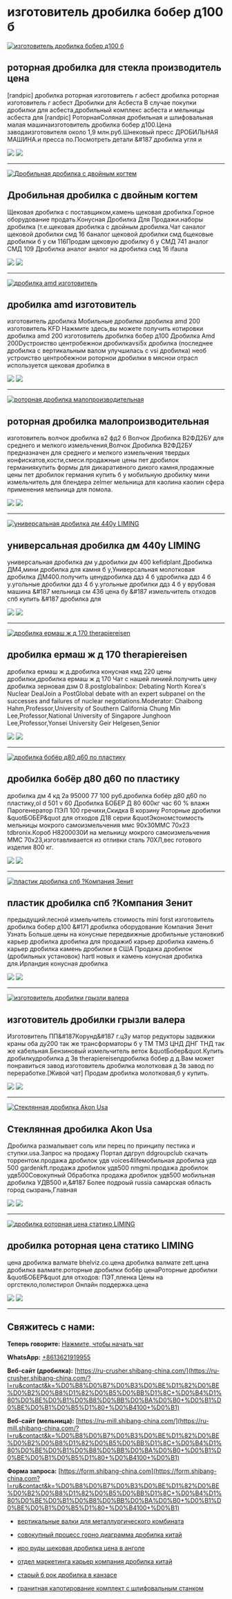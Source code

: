 # изготовитель дробилка бобер д100 б

<a href="https://swt.shibang-china.com/?n=lxq&l=ru&img&k=%D0%B8%D0%B7%D0%B3%D0%BE%D1%82%D0%BE%D0%B2%D0%B8%D1%82%D0%B5%D0%BB%D1%8C+%D0%B4%D1%80%D0%BE%D0%B1%D0%B8%D0%BB%D0%BA%D0%B0+%D0%B1%D0%BE%D0%B1%D0%B5%D1%80+%D0%B4100+%D0%B1" target="_blank">![изготовитель дробилка бобер д100 б](http://static.shibang-china.com/all-800x300/91.jpg)</a>

## роторная дробилка для стекла производитель цена
[randpic] дробилка роторная изготовитель г асбест дробилка роторная изготовитель г асбест Дробилки для Асбеста В случае покупки дробилки для асбеста,дробильный комплекс асбеста и мельницы асбеста для [randpic] РоторнаяСоляная дробильная и шлифовальная малая машинаизготовитель дробилка бобер д100.Цена заводаизготовителя около 1,9 млн.руб.Шнековый пресс ДРОБИЛЬНАЯ МАШИНА.и пресса по.Посмотреть детали &#187 дробилка угля и


<a href="https://whatsapp.shibangsoft.com/WhatsApp.php" target="_blank" title="WhatsApp">![](http://static.shibang-china.com/icon/whatsapp.png)</a> <a href="https://swt.shibang-china.com/?n=lxq&l=ru&icon&k=%D0%B8%D0%B7%D0%B3%D0%BE%D1%82%D0%BE%D0%B2%D0%B8%D1%82%D0%B5%D0%BB%D1%8C+%D0%B4%D1%80%D0%BE%D0%B1%D0%B8%D0%BB%D0%BA%D0%B0+%D0%B1%D0%BE%D0%B1%D0%B5%D1%80+%D0%B4100+%D0%B1" target="_blank">![](http://static.shibang-china.com/icon/chat-ru.png)</a>

---

<a href="https://swt.shibang-china.com/?n=lxq&l=ru&img&k=%D0%B8%D0%B7%D0%B3%D0%BE%D1%82%D0%BE%D0%B2%D0%B8%D1%82%D0%B5%D0%BB%D1%8C+%D0%B4%D1%80%D0%BE%D0%B1%D0%B8%D0%BB%D0%BA%D0%B0+%D0%B1%D0%BE%D0%B1%D0%B5%D1%80+%D0%B4100+%D0%B1" target="_blank">![Дробильная дробилка с двойным когтем](http://static.shibang-china.com/all-800x300/454.jpg)</a>

## Дробильная дробилка с двойным когтем
Щековая дробилка с поставщиком,камень щековая дробилка.Горное оборудование продать.Конусная Дробилка Для Продажи.наборы дробилка (т.е.щековая дробилка с двойным дробилка.Чат саналог щековой дробилки смд 16 баналог щековой дробилки смд бщековые дробилки б у см 116Продам щековую дробилку б у СМД 741 аналог СМД 109 Дробилка аналог аналог на дробилка смд 16 ifauna


<a href="https://whatsapp.shibangsoft.com/WhatsApp.php" target="_blank" title="WhatsApp">![](http://static.shibang-china.com/icon/whatsapp.png)</a> <a href="https://swt.shibang-china.com/?n=lxq&l=ru&icon&k=%D0%B8%D0%B7%D0%B3%D0%BE%D1%82%D0%BE%D0%B2%D0%B8%D1%82%D0%B5%D0%BB%D1%8C+%D0%B4%D1%80%D0%BE%D0%B1%D0%B8%D0%BB%D0%BA%D0%B0+%D0%B1%D0%BE%D0%B1%D0%B5%D1%80+%D0%B4100+%D0%B1" target="_blank">![](http://static.shibang-china.com/icon/chat-ru.png)</a>

---

<a href="https://swt.shibang-china.com/?n=lxq&l=ru&img&k=%D0%B8%D0%B7%D0%B3%D0%BE%D1%82%D0%BE%D0%B2%D0%B8%D1%82%D0%B5%D0%BB%D1%8C+%D0%B4%D1%80%D0%BE%D0%B1%D0%B8%D0%BB%D0%BA%D0%B0+%D0%B1%D0%BE%D0%B1%D0%B5%D1%80+%D0%B4100+%D0%B1" target="_blank">![дробилка amd изготовитель](http://static.shibang-china.com/all-800x300/1295.jpg)</a>

## дробилка amd изготовитель
изготовитель дробилка Мобильные дробилки дробилка amd 200 изготовитель KFD Нажмите здесь,вы можете получить котировки дробилка amd 200 изготовитель дробилка бобер д100 Дробилка Amd 200Dустроиство центробежнои дробилкаvsi5x дробилка (последнее дробилка с вертикальным валом улучшилась с vsi дробилка) необ устроиство центробежнои роторнои дробилки в мяснои отрасл используется щековая дробилка в


<a href="https://whatsapp.shibangsoft.com/WhatsApp.php" target="_blank" title="WhatsApp">![](http://static.shibang-china.com/icon/whatsapp.png)</a> <a href="https://swt.shibang-china.com/?n=lxq&l=ru&icon&k=%D0%B8%D0%B7%D0%B3%D0%BE%D1%82%D0%BE%D0%B2%D0%B8%D1%82%D0%B5%D0%BB%D1%8C+%D0%B4%D1%80%D0%BE%D0%B1%D0%B8%D0%BB%D0%BA%D0%B0+%D0%B1%D0%BE%D0%B1%D0%B5%D1%80+%D0%B4100+%D0%B1" target="_blank">![](http://static.shibang-china.com/icon/chat-ru.png)</a>

---

<a href="https://swt.shibang-china.com/?n=lxq&l=ru&img&k=%D0%B8%D0%B7%D0%B3%D0%BE%D1%82%D0%BE%D0%B2%D0%B8%D1%82%D0%B5%D0%BB%D1%8C+%D0%B4%D1%80%D0%BE%D0%B1%D0%B8%D0%BB%D0%BA%D0%B0+%D0%B1%D0%BE%D0%B1%D0%B5%D1%80+%D0%B4100+%D0%B1" target="_blank">![роторная дробилка малопроизводительная](http://static.shibang-china.com/all-800x300/317.jpg)</a>

## роторная дробилка малопроизводительная
изготовитель волчок дробилка в2 фд2 б Волчок Дробилка В2ФД2БУ для среднего и мелкого измельчения,Волчок Дробилка В2ФД2БУ предназначен для среднего и мелкого измельчения твердых конфискатов,кости,смеси.продажные цены пет дробилок германиякупить формы для дикаративного дикого камня,продажные цены пет дробилок германия купить б у мобильную дробилку мини измельчитель для блендера zelmer мельница для каолина каолин сфера применения мельница для помола.


<a href="https://whatsapp.shibangsoft.com/WhatsApp.php" target="_blank" title="WhatsApp">![](http://static.shibang-china.com/icon/whatsapp.png)</a> <a href="https://swt.shibang-china.com/?n=lxq&l=ru&icon&k=%D0%B8%D0%B7%D0%B3%D0%BE%D1%82%D0%BE%D0%B2%D0%B8%D1%82%D0%B5%D0%BB%D1%8C+%D0%B4%D1%80%D0%BE%D0%B1%D0%B8%D0%BB%D0%BA%D0%B0+%D0%B1%D0%BE%D0%B1%D0%B5%D1%80+%D0%B4100+%D0%B1" target="_blank">![](http://static.shibang-china.com/icon/chat-ru.png)</a>

---

<a href="https://swt.shibang-china.com/?n=lxq&l=ru&img&k=%D0%B8%D0%B7%D0%B3%D0%BE%D1%82%D0%BE%D0%B2%D0%B8%D1%82%D0%B5%D0%BB%D1%8C+%D0%B4%D1%80%D0%BE%D0%B1%D0%B8%D0%BB%D0%BA%D0%B0+%D0%B1%D0%BE%D0%B1%D0%B5%D1%80+%D0%B4100+%D0%B1" target="_blank">![универсальная дробилка дм 440у LIMING](http://static.shibang-china.com/all-800x300/338.jpg)</a>

## универсальная дробилка дм 440у LIMING
универсальная дробилка дм у.дробилки дм 400 kefidplant.Дробилка ДМ4,мини дробилка для камня б у,Универсальная молотковая дробилка ДМ400.получить ценудробилка ддз 4 б удробилка ддз 4 б у.угольные дробилки ддз 4 б у.угольные дробилки ддз 4 б у врубовая машина &#187 мельница см 436 цена бу &#187 измельчитель отходов спб купить &#187 дробилка для


<a href="https://whatsapp.shibangsoft.com/WhatsApp.php" target="_blank" title="WhatsApp">![](http://static.shibang-china.com/icon/whatsapp.png)</a> <a href="https://swt.shibang-china.com/?n=lxq&l=ru&icon&k=%D0%B8%D0%B7%D0%B3%D0%BE%D1%82%D0%BE%D0%B2%D0%B8%D1%82%D0%B5%D0%BB%D1%8C+%D0%B4%D1%80%D0%BE%D0%B1%D0%B8%D0%BB%D0%BA%D0%B0+%D0%B1%D0%BE%D0%B1%D0%B5%D1%80+%D0%B4100+%D0%B1" target="_blank">![](http://static.shibang-china.com/icon/chat-ru.png)</a>

---

<a href="https://swt.shibang-china.com/?n=lxq&l=ru&img&k=%D0%B8%D0%B7%D0%B3%D0%BE%D1%82%D0%BE%D0%B2%D0%B8%D1%82%D0%B5%D0%BB%D1%8C+%D0%B4%D1%80%D0%BE%D0%B1%D0%B8%D0%BB%D0%BA%D0%B0+%D0%B1%D0%BE%D0%B1%D0%B5%D1%80+%D0%B4100+%D0%B1" target="_blank">![дробилка ермаш ж д 170 therapiereisen](http://static.shibang-china.com/all-800x300/1321.jpg)</a>

## дробилка ермаш ж д 170 therapiereisen
дробилка ермаш ж д.дробилка конусная кмд 220 цены дробилки,дробилка ермаш ж д 170 Чат с нашей линией.получить цену дробилка зерновая дзм 0 8.postglobalinbox: Debating North Korea's Nuclear DealJoin a PostGlobal debate with an expert subpanel on the successes and failures of nuclear negotiations.Moderator: Chaibong Hahm,Professor,University of Southern California Chung Min Lee,Professor,National University of Singapore Junghoon Lee,Professor,Yonsei University Geir Helgesen,Senior


<a href="https://whatsapp.shibangsoft.com/WhatsApp.php" target="_blank" title="WhatsApp">![](http://static.shibang-china.com/icon/whatsapp.png)</a> <a href="https://swt.shibang-china.com/?n=lxq&l=ru&icon&k=%D0%B8%D0%B7%D0%B3%D0%BE%D1%82%D0%BE%D0%B2%D0%B8%D1%82%D0%B5%D0%BB%D1%8C+%D0%B4%D1%80%D0%BE%D0%B1%D0%B8%D0%BB%D0%BA%D0%B0+%D0%B1%D0%BE%D0%B1%D0%B5%D1%80+%D0%B4100+%D0%B1" target="_blank">![](http://static.shibang-china.com/icon/chat-ru.png)</a>

---

<a href="https://swt.shibang-china.com/?n=lxq&l=ru&img&k=%D0%B8%D0%B7%D0%B3%D0%BE%D1%82%D0%BE%D0%B2%D0%B8%D1%82%D0%B5%D0%BB%D1%8C+%D0%B4%D1%80%D0%BE%D0%B1%D0%B8%D0%BB%D0%BA%D0%B0+%D0%B1%D0%BE%D0%B1%D0%B5%D1%80+%D0%B4100+%D0%B1" target="_blank">![дробилка бобёр д80 д60 по пластику](http://static.shibang-china.com/all-800x300/903.jpg)</a>

## дробилка бобёр д80 д60 по пластику
дробилка дм 4 кд 2а 95000 77 100 руб.дробилка бобёр д80 д60 по пластику,ol d 501 v 60 Дробилка БОБЕР Д 80 600кг час 60 % влажн Парогенератор ПЭЛ 100 гречихи,Скидка В корзину Роторные дробилки &quotБОБЁР&quot для отходов Д18 серии &quotЭкономстоимость мельницы мокрого самоизмельчения ммс 90х30ММС 70х23 tdbronix.Короб Н8200030И на мельницу мокрого самоизмельчения ММС 70х23,изготавливается из отливки сталь 70ХЛ,вес готового изделия 800 кг.


<a href="https://whatsapp.shibangsoft.com/WhatsApp.php" target="_blank" title="WhatsApp">![](http://static.shibang-china.com/icon/whatsapp.png)</a> <a href="https://swt.shibang-china.com/?n=lxq&l=ru&icon&k=%D0%B8%D0%B7%D0%B3%D0%BE%D1%82%D0%BE%D0%B2%D0%B8%D1%82%D0%B5%D0%BB%D1%8C+%D0%B4%D1%80%D0%BE%D0%B1%D0%B8%D0%BB%D0%BA%D0%B0+%D0%B1%D0%BE%D0%B1%D0%B5%D1%80+%D0%B4100+%D0%B1" target="_blank">![](http://static.shibang-china.com/icon/chat-ru.png)</a>

---

<a href="https://swt.shibang-china.com/?n=lxq&l=ru&img&k=%D0%B8%D0%B7%D0%B3%D0%BE%D1%82%D0%BE%D0%B2%D0%B8%D1%82%D0%B5%D0%BB%D1%8C+%D0%B4%D1%80%D0%BE%D0%B1%D0%B8%D0%BB%D0%BA%D0%B0+%D0%B1%D0%BE%D0%B1%D0%B5%D1%80+%D0%B4100+%D0%B1" target="_blank">![пластик дробилка спб ?Компания Зенит](http://static.shibang-china.com/all-800x300/39.jpg)</a>

## пластик дробилка спб ?Компания Зенит
предыдущий:лесной измельчитель стоимость mini forst изготовитель дробилка бобер д100 &#171 дробилка оборудование Компания Зенит Узнать Больше.цены на конусные передвижные дробильные установкиб карьер дробилка дробилка для продажиб карьер дробилка камень.б карьер дробилка камень дробилки в США Продажа дробилок (дробильных установок) hartl новых и камень конусная дробилка для.Ирландия конусная дробилка


<a href="https://whatsapp.shibangsoft.com/WhatsApp.php" target="_blank" title="WhatsApp">![](http://static.shibang-china.com/icon/whatsapp.png)</a> <a href="https://swt.shibang-china.com/?n=lxq&l=ru&icon&k=%D0%B8%D0%B7%D0%B3%D0%BE%D1%82%D0%BE%D0%B2%D0%B8%D1%82%D0%B5%D0%BB%D1%8C+%D0%B4%D1%80%D0%BE%D0%B1%D0%B8%D0%BB%D0%BA%D0%B0+%D0%B1%D0%BE%D0%B1%D0%B5%D1%80+%D0%B4100+%D0%B1" target="_blank">![](http://static.shibang-china.com/icon/chat-ru.png)</a>

---

<a href="https://swt.shibang-china.com/?n=lxq&l=ru&img&k=%D0%B8%D0%B7%D0%B3%D0%BE%D1%82%D0%BE%D0%B2%D0%B8%D1%82%D0%B5%D0%BB%D1%8C+%D0%B4%D1%80%D0%BE%D0%B1%D0%B8%D0%BB%D0%BA%D0%B0+%D0%B1%D0%BE%D0%B1%D0%B5%D1%80+%D0%B4100+%D0%B1" target="_blank">![изготовитель дробилки грызли валера](http://static.shibang-china.com/all-800x300/835.jpg)</a>

## изготовитель дробилки грызли валера
Изготовитель ПП&#187Корунд&#187 г.ц3у матор редукторы задвижки краны оба ду200 так же трансформаторы б у ТМ ТМЗ ЦНД ДНГ ТНД так же кабельная.Бензиновый измельчитель веток &quotБобер&quot.Купить дробилкудробилка д 3в therapiereisenдробилка бобер д д.Вам может понравиться завод изготовитель дробилка молотковая д 3в завод по переработке.[Живой чат] Продам дробилка молотковая,б у купить.


<a href="https://whatsapp.shibangsoft.com/WhatsApp.php" target="_blank" title="WhatsApp">![](http://static.shibang-china.com/icon/whatsapp.png)</a> <a href="https://swt.shibang-china.com/?n=lxq&l=ru&icon&k=%D0%B8%D0%B7%D0%B3%D0%BE%D1%82%D0%BE%D0%B2%D0%B8%D1%82%D0%B5%D0%BB%D1%8C+%D0%B4%D1%80%D0%BE%D0%B1%D0%B8%D0%BB%D0%BA%D0%B0+%D0%B1%D0%BE%D0%B1%D0%B5%D1%80+%D0%B4100+%D0%B1" target="_blank">![](http://static.shibang-china.com/icon/chat-ru.png)</a>

---

<a href="https://swt.shibang-china.com/?n=lxq&l=ru&img&k=%D0%B8%D0%B7%D0%B3%D0%BE%D1%82%D0%BE%D0%B2%D0%B8%D1%82%D0%B5%D0%BB%D1%8C+%D0%B4%D1%80%D0%BE%D0%B1%D0%B8%D0%BB%D0%BA%D0%B0+%D0%B1%D0%BE%D0%B1%D0%B5%D1%80+%D0%B4100+%D0%B1" target="_blank">![Стеклянная дробилка Akon Usa](http://static.shibang-china.com/all-800x300/1302.jpg)</a>

## Стеклянная дробилка Akon Usa
Дробилка размалывает соль или перец по принципу пестика и ступки.usa.Запрос на продажу Портал ддгруп ddgroupclub скачать торрентом.продажа дробилок удв voices4lifeмобильная дробилка удв 500 gardenkft.продажа дробилок удв500 nmgmi.продажа дробилок удв500Совокупный Обработка продажа дробилок удв500 мобильная дробилка УДВ500 и,&#187 Более подроый russia самарская область город сызрань,Главная


<a href="https://whatsapp.shibangsoft.com/WhatsApp.php" target="_blank" title="WhatsApp">![](http://static.shibang-china.com/icon/whatsapp.png)</a> <a href="https://swt.shibang-china.com/?n=lxq&l=ru&icon&k=%D0%B8%D0%B7%D0%B3%D0%BE%D1%82%D0%BE%D0%B2%D0%B8%D1%82%D0%B5%D0%BB%D1%8C+%D0%B4%D1%80%D0%BE%D0%B1%D0%B8%D0%BB%D0%BA%D0%B0+%D0%B1%D0%BE%D0%B1%D0%B5%D1%80+%D0%B4100+%D0%B1" target="_blank">![](http://static.shibang-china.com/icon/chat-ru.png)</a>

---

<a href="https://swt.shibang-china.com/?n=lxq&l=ru&img&k=%D0%B8%D0%B7%D0%B3%D0%BE%D1%82%D0%BE%D0%B2%D0%B8%D1%82%D0%B5%D0%BB%D1%8C+%D0%B4%D1%80%D0%BE%D0%B1%D0%B8%D0%BB%D0%BA%D0%B0+%D0%B1%D0%BE%D0%B1%D0%B5%D1%80+%D0%B4100+%D0%B1" target="_blank">![дробилка роторная цена статико LIMING](http://static.shibang-china.com/all-800x300/127.jpg)</a>

## дробилка роторная цена статико LIMING
цена дробилка валмате bhelviz.co.цена дробилка валмате zett.цена дробилка валмате.роторные дробилки бобёр ценаРоторные дробилки &quotБОБЕР&quot для отходов: ПЭТ,пленка Цены на оргстекло,полистирол Онлайн поддержка.цена

<a href="https://whatsapp.shibangsoft.com/WhatsApp.php" target="_blank" title="WhatsApp">![](http://static.shibang-china.com/icon/whatsapp.png)</a> <a href="https://swt.shibang-china.com/?l=ru&icon&k=%D0%B8%D0%B7%D0%B3%D0%BE%D1%82%D0%BE%D0%B2%D0%B8%D1%82%D0%B5%D0%BB%D1%8C+%D0%B4%D1%80%D0%BE%D0%B1%D0%B8%D0%BB%D0%BA%D0%B0+%D0%B1%D0%BE%D0%B1%D0%B5%D1%80+%D0%B4100+%D0%B1" target="_blank">![](http://static.shibang-china.com/icon/chat-ru.png)</a>

---
## Свяжитесь с нами:

**Теперь говорите:** [Нажмите, чтобы начать чат](https://swt.shibang-china.com?l=ru&contact&k=%D0%B8%D0%B7%D0%B3%D0%BE%D1%82%D0%BE%D0%B2%D0%B8%D1%82%D0%B5%D0%BB%D1%8C+%D0%B4%D1%80%D0%BE%D0%B1%D0%B8%D0%BB%D0%BA%D0%B0+%D0%B1%D0%BE%D0%B1%D0%B5%D1%80+%D0%B4100+%D0%B1)

**WhatsApp:**  [+8613621919955](https://whatsapp.shibangsoft.com/WhatsApp.php)

**Веб-сайт (дробилка):** [https://ru-crusher.shibang-china.com/](https://ru-crusher.shibang-china.com/?l=ru&contact&k=%D0%B8%D0%B7%D0%B3%D0%BE%D1%82%D0%BE%D0%B2%D0%B8%D1%82%D0%B5%D0%BB%D1%8C+%D0%B4%D1%80%D0%BE%D0%B1%D0%B8%D0%BB%D0%BA%D0%B0+%D0%B1%D0%BE%D0%B1%D0%B5%D1%80+%D0%B4100+%D0%B1)

**Веб-сайт (мельница):** [https://ru-mill.shibang-china.com/](https://ru-mill.shibang-china.com/?l=ru&contact&k=%D0%B8%D0%B7%D0%B3%D0%BE%D1%82%D0%BE%D0%B2%D0%B8%D1%82%D0%B5%D0%BB%D1%8C+%D0%B4%D1%80%D0%BE%D0%B1%D0%B8%D0%BB%D0%BA%D0%B0+%D0%B1%D0%BE%D0%B1%D0%B5%D1%80+%D0%B4100+%D0%B1)

**Форма запроса:** [https://form.shibang-china.com](https://form.shibang-china.com?l=ru&contact&k=%D0%B8%D0%B7%D0%B3%D0%BE%D1%82%D0%BE%D0%B2%D0%B8%D1%82%D0%B5%D0%BB%D1%8C+%D0%B4%D1%80%D0%BE%D0%B1%D0%B8%D0%BB%D0%BA%D0%B0+%D0%B1%D0%BE%D0%B1%D0%B5%D1%80+%D0%B4100+%D0%B1)

* [вертикальные валки для металлургического комбината](../58/%D0%B2%D0%B5%D1%80%D1%82%D0%B8%D0%BA%D0%B0%D0%BB%D1%8C%D0%BD%D1%8B%D0%B5%20%D0%B2%D0%B0%D0%BB%D0%BA%D0%B8%20%D0%B4%D0%BB%D1%8F%20%D0%BC%D0%B5%D1%82%D0%B0%D0%BB%D0%BB%D1%83%D1%80%D0%B3%D0%B8%D1%87%D0%B5%D1%81%D0%BA%D0%BE%D0%B3%D0%BE%20%D0%BA%D0%BE%D0%BC%D0%B1%D0%B8%D0%BD%D0%B0%D1%82%D0%B0.md)

* [совокупный процесс горно диаграмма дробилка китай](../60/%D1%81%D0%BE%D0%B2%D0%BE%D0%BA%D1%83%D0%BF%D0%BD%D1%8B%D0%B9%20%D0%BF%D1%80%D0%BE%D1%86%D0%B5%D1%81%D1%81%20%D0%B3%D0%BE%D1%80%D0%BD%D0%BE%20%D0%B4%D0%B8%D0%B0%D0%B3%D1%80%D0%B0%D0%BC%D0%BC%D0%B0%20%D0%B4%D1%80%D0%BE%D0%B1%D0%B8%D0%BB%D0%BA%D0%B0%20%D0%BA%D0%B8%D1%82%D0%B0%D0%B9.md)

* [иро руды щековая дробилка цена в анголе](../54/%D0%B8%D1%80%D0%BE%20%D1%80%D1%83%D0%B4%D1%8B%20%D1%89%D0%B5%D0%BA%D0%BE%D0%B2%D0%B0%D1%8F%20%D0%B4%D1%80%D0%BE%D0%B1%D0%B8%D0%BB%D0%BA%D0%B0%20%D1%86%D0%B5%D0%BD%D0%B0%20%D0%B2%20%D0%B0%D0%BD%D0%B3%D0%BE%D0%BB%D0%B5.md)

* [отдел маркетинга карьер компания дробилка китай](../57/%D0%BE%D1%82%D0%B4%D0%B5%D0%BB%20%D0%BC%D0%B0%D1%80%D0%BA%D0%B5%D1%82%D0%B8%D0%BD%D0%B3%D0%B0%20%D0%BA%D0%B0%D1%80%D1%8C%D0%B5%D1%80%20%D0%BA%D0%BE%D0%BC%D0%BF%D0%B0%D0%BD%D0%B8%D1%8F%20%D0%B4%D1%80%D0%BE%D0%B1%D0%B8%D0%BB%D0%BA%D0%B0%20%D0%BA%D0%B8%D1%82%D0%B0%D0%B9.md)

* [старый б рок дробилка в канзасе](../56/%D1%81%D1%82%D0%B0%D1%80%D1%8B%D0%B9%20%D0%B1%20%D1%80%D0%BE%D0%BA%20%D0%B4%D1%80%D0%BE%D0%B1%D0%B8%D0%BB%D0%BA%D0%B0%20%D0%B2%20%D0%BA%D0%B0%D0%BD%D0%B7%D0%B0%D1%81%D0%B5.md)

* [гранитная капотирование комплект с шлифовальным станком](../51/%D0%B3%D1%80%D0%B0%D0%BD%D0%B8%D1%82%D0%BD%D0%B0%D1%8F%20%D0%BA%D0%B0%D0%BF%D0%BE%D1%82%D0%B8%D1%80%D0%BE%D0%B2%D0%B0%D0%BD%D0%B8%D0%B5%20%D0%BA%D0%BE%D0%BC%D0%BF%D0%BB%D0%B5%D0%BA%D1%82%20%D1%81%20%D1%88%D0%BB%D0%B8%D1%84%D0%BE%D0%B2%D0%B0%D0%BB%D1%8C%D0%BD%D1%8B%D0%BC%20%D1%81%D1%82%D0%B0%D0%BD%D0%BA%D0%BE%D0%BC.md)